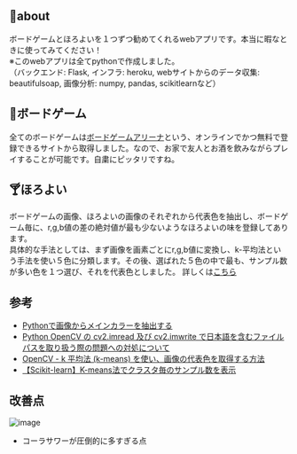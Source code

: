 <h2>🎈about</h2>
        <p>ボードゲームとほろよいを１つずつ勧めてくれるwebアプリです。本当に暇なときに使ってみてください！<br>※このwebアプリは全てpythonで作成しました。<br>（バックエンド: Flask, インフラ: heroku, webサイトからのデータ収集: beautifulsoap, 画像分析: numpy, pandas, scikitlearnなど）</p>
        <h2>🎲ボードゲーム</h2>
        <p>全てのボードゲームは<a href="https://boardgamearena.com/">ボードゲームアリーナ</a>という、オンラインでかつ無料で登録できるサイトから取得しました。なので、お家で友人とお酒を飲みながらプレイすることが可能です。自粛にピッタリですね。</p>
        <h2>🍸ほろよい</h2>
        <p>ボードゲームの画像、ほろよいの画像のそれぞれから代表色を抽出し、ボードゲーム毎に、r,g,b値の差の絶対値が最も少ないようなほろよいの味を登録してあります。<br>具体的な手法としては、まず画像を画素ごとにr,g,b値に変換し、k-平均法という手法を使い５色に分類します。その後、選ばれた５色の中で最も、サンプル数が多い色を１つ選び、それを代表色としました。
          詳しくは<a href="https://github.com/kitarikes/suggest_bg-horoyoi/blob/master/analyze_image/example_get_main_color.ipynb">こちら</a>

## 参考
- [Pythonで画像からメインカラーを抽出する](https://qiita.com/simonritchie/items/396112fb8a10702a3644)
- [Python OpenCV の cv2.imread 及び cv2.imwrite で日本語を含むファイルパスを取り扱う際の問題への対処について](https://qiita.com/SKYS/items/cbde3775e2143cad7455)
- [OpenCV - k 平均法 (k-means) を使い、画像の代表色を取得する方法](https://www.pynote.info/entry/opencv-kmeans#k-%E5%B9%B3%E5%9D%87%E6%B3%95%E3%81%A7%E4%BB%A3%E8%A1%A8%E8%89%B2%E3%82%92%E8%A8%88%E7%AE%97%E3%81%99%E3%82%8B)
- [【Scikit-learn】K-means法でクラスタ毎のサンプル数を表示](https://algorithm.joho.info/machine-learning/python-scikit-learn-clustering-kmean-sample-number/)

## 改善点

![image](https://user-images.githubusercontent.com/52794486/80694500-8deb4d80-8b0f-11ea-95d5-a7384b9ed29c.png)

- コーラサワーが圧倒的に多すぎる点

  